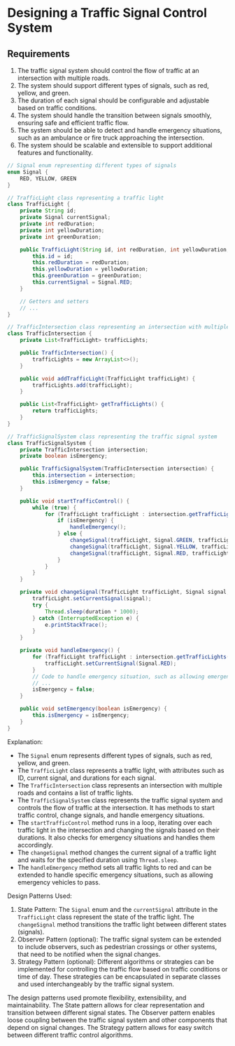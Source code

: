 # Designing a Traffic Signal Control System

## Requirements
1. The traffic signal system should control the flow of traffic at an intersection with multiple roads.
2. The system should support different types of signals, such as red, yellow, and green.
3. The duration of each signal should be configurable and adjustable based on traffic conditions.
4. The system should handle the transition between signals smoothly, ensuring safe and efficient traffic flow.
5. The system should be able to detect and handle emergency situations, such as an ambulance or fire truck approaching the intersection.
6. The system should be scalable and extensible to support additional features and functionality.

```java
// Signal enum representing different types of signals
enum Signal {
    RED, YELLOW, GREEN
}

// TrafficLight class representing a traffic light
class TrafficLight {
    private String id;
    private Signal currentSignal;
    private int redDuration;
    private int yellowDuration;
    private int greenDuration;

    public TrafficLight(String id, int redDuration, int yellowDuration, int greenDuration) {
        this.id = id;
        this.redDuration = redDuration;
        this.yellowDuration = yellowDuration;
        this.greenDuration = greenDuration;
        this.currentSignal = Signal.RED;
    }

    // Getters and setters
    // ...
}

// TrafficIntersection class representing an intersection with multiple roads
class TrafficIntersection {
    private List<TrafficLight> trafficLights;

    public TrafficIntersection() {
        trafficLights = new ArrayList<>();
    }

    public void addTrafficLight(TrafficLight trafficLight) {
        trafficLights.add(trafficLight);
    }

    public List<TrafficLight> getTrafficLights() {
        return trafficLights;
    }
}

// TrafficSignalSystem class representing the traffic signal system
class TrafficSignalSystem {
    private TrafficIntersection intersection;
    private boolean isEmergency;

    public TrafficSignalSystem(TrafficIntersection intersection) {
        this.intersection = intersection;
        this.isEmergency = false;
    }

    public void startTrafficControl() {
        while (true) {
            for (TrafficLight trafficLight : intersection.getTrafficLights()) {
                if (isEmergency) {
                    handleEmergency();
                } else {
                    changeSignal(trafficLight, Signal.GREEN, trafficLight.getGreenDuration());
                    changeSignal(trafficLight, Signal.YELLOW, trafficLight.getYellowDuration());
                    changeSignal(trafficLight, Signal.RED, trafficLight.getRedDuration());
                }
            }
        }
    }

    private void changeSignal(TrafficLight trafficLight, Signal signal, int duration) {
        trafficLight.setCurrentSignal(signal);
        try {
            Thread.sleep(duration * 1000);
        } catch (InterruptedException e) {
            e.printStackTrace();
        }
    }

    private void handleEmergency() {
        for (TrafficLight trafficLight : intersection.getTrafficLights()) {
            trafficLight.setCurrentSignal(Signal.RED);
        }
        // Code to handle emergency situation, such as allowing emergency vehicles to pass
        // ...
        isEmergency = false;
    }

    public void setEmergency(boolean isEmergency) {
        this.isEmergency = isEmergency;
    }
}
```

Explanation:
- The `Signal` enum represents different types of signals, such as red, yellow, and green.
- The `TrafficLight` class represents a traffic light, with attributes such as ID, current signal, and durations for each signal.
- The `TrafficIntersection` class represents an intersection with multiple roads and contains a list of traffic lights.
- The `TrafficSignalSystem` class represents the traffic signal system and controls the flow of traffic at the intersection. It has methods to start traffic control, change signals, and handle emergency situations.
- The `startTrafficControl` method runs in a loop, iterating over each traffic light in the intersection and changing the signals based on their durations. It also checks for emergency situations and handles them accordingly.
- The `changeSignal` method changes the current signal of a traffic light and waits for the specified duration using `Thread.sleep`.
- The `handleEmergency` method sets all traffic lights to red and can be extended to handle specific emergency situations, such as allowing emergency vehicles to pass.

Design Patterns Used:
1. State Pattern: The `Signal` enum and the `currentSignal` attribute in the `TrafficLight` class represent the state of the traffic light. The `changeSignal` method transitions the traffic light between different states (signals).
2. Observer Pattern (optional): The traffic signal system can be extended to include observers, such as pedestrian crossings or other systems, that need to be notified when the signal changes.
3. Strategy Pattern (optional): Different algorithms or strategies can be implemented for controlling the traffic flow based on traffic conditions or time of day. These strategies can be encapsulated in separate classes and used interchangeably by the traffic signal system.

The design patterns used promote flexibility, extensibility, and maintainability. The State pattern allows for clear representation and transition between different signal states. The Observer pattern enables loose coupling between the traffic signal system and other components that depend on signal changes. The Strategy pattern allows for easy switch between different traffic control algorithms.
